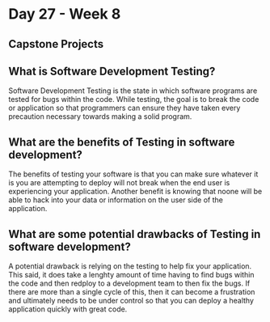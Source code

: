 # Day 27 - Week 8
## Capstone Projects
## What is Software Development Testing?
Software Development Testing is the state in which software programs are tested for bugs within the code. While testing, the goal is to break the code or application so that programmers can ensure they have taken every precaution necessary towards making a solid program.
## What are the benefits of Testing in software development?
The benefits of testing your software is that you can make sure whatever it is you are attempting to deploy will not break when the end user is experiencing your application. Another benefit is knowing that noone will be able to hack into your data or information on the user side of the application. 
## What are some potential drawbacks of Testing in software development?
A potential drawback is relying on the testing to help fix your application. This said, it does take a lenghty amount of time having to find bugs within the code and then redploy to a development team to then fix the bugs. If there are more than a single cycle of this, then it can become a frustration and ultimately needs to be under control so that you can deploy a healthy application quickly with great code.